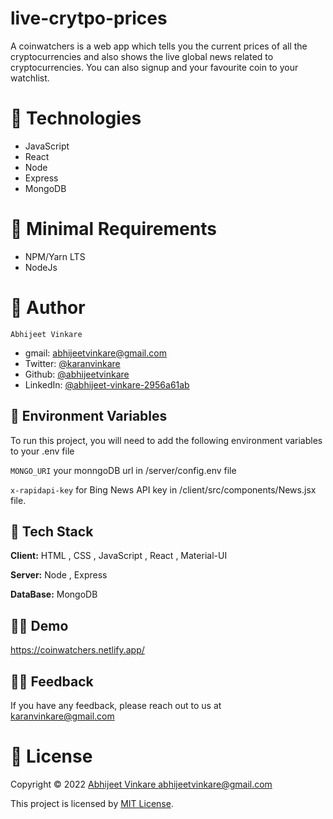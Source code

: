 
# live-crytpo-prices

A coinwatchers is a web app which tells you the current prices of all the cryptocurrencies and also shows the live global news related to cryptocurrencies. You can also signup and your favourite coin to your watchlist.


# 🚀 Technologies

- JavaScript
- React
- Node
- Express
- MongoDB


# 🌱 Minimal Requirements

- NPM/Yarn LTS
- NodeJs



# 🤵 Author

    Abhijeet Vinkare

- gmail: <abhijeetvinkare@gmail.com>
- Twitter: [@karanvinkare](https://twitter.com/karanvinkare)
- Github: [@abhijeetvinkare](https://github.com/abhijeetvinkare)
- LinkedIn: [@abhijeet-vinkare-2956a61ab](https://linkedin.com/in/abhijeet-vinkare-2956a61ab)


## 🌱 Environment Variables

To run this project, you will need to add the following environment variables to your .env file

`MONGO_URI` your monngoDB url in /server/config.env file

`x-rapidapi-key` for Bing News API key in /client/src/components/News.jsx file. 


## 💪 Tech Stack

**Client:** HTML , CSS , JavaScript , React , Material-UI

**Server:** Node , Express

**DataBase:** MongoDB

## 🏄‍♂️ Demo

https://coinwatchers.netlify.app/

## 👩‍🍳 Feedback

If you have any feedback, please reach out to us at karanvinkare@gmail.com

# 🔏 License

Copyright © 2022 [Abhijeet Vinkare <abhijeetvinkare@gmail.com>](https://github.com/abhijeetvinkare)

This project is licensed by [MIT License](https://api.github.com/licenses/mit).